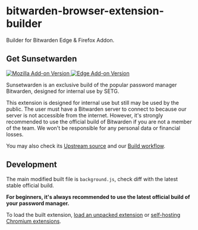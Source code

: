 # bitwarden-browser-extension-builder

Builder for Bitwarden Edge & Firefox Addon.

## Get Sunsetwarden

[![Mozilla Add-on Version](https://img.shields.io/amo/v/sunsetwarden?logo=firefox)
](https://addons.mozilla.org/en-US/firefox/addon/sunsetwarden/) [![Edge Add-on Version](https://img.shields.io/badge/dynamic/json?label=edge%20add-on&prefix=v&query=%24.version&url=https%3A%2F%2Fmicrosoftedge.microsoft.com%2Faddons%2Fgetproductdetailsbycrxid%2Fnbnflbnmlablihnpobeakamhjckamaaj&logo=microsoftedge&logoColor=%230078D7)](https://microsoftedge.microsoft.com/addons/detail/sunsetwarden/nbnflbnmlablihnpobeakamhjckamaaj?hl=en-US)

Sunsetwarden is an exclusive build of the popular password manager Bitwarden, designed for internal use by SETG.

This extension is designed for internal use but still may be used by the public. The user must have a Bitwarden server to connect to because our server is not accessible from the internet. However, it's strongly recommended to use the official build of Bitwarden if you are not a member of the team. We won't be responsible for any personal data or financial losses.

You may also check its [Upstream source](https://github.com/bitwarden/clients) and our [Build workflow](https://github.com/lwd-temp/bitwarden-browser-extension-builder).

## Development

The main modified built file is `background.js`, check diff with the latest stable official build.

**For beginners, it's always recommended to use the latest official build of your password manager.**

To load the built extension, [load an unpacked extension](https://developer.chrome.com/docs/extensions/get-started/tutorial/hello-world#load-unpacked) or [self-hosting Chromium extensions](https://www.meziantou.net/self-hosting-chromium-extensions.htm).
